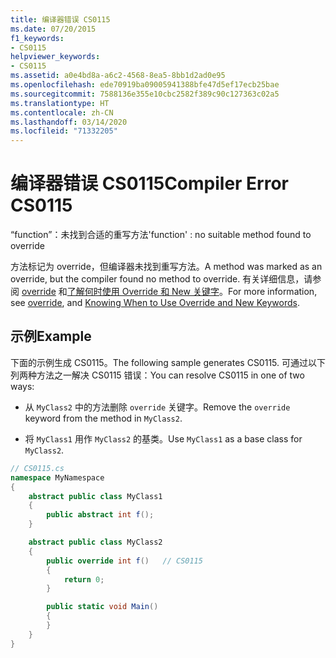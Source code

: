 ```yaml
---
title: 编译器错误 CS0115
ms.date: 07/20/2015
f1_keywords:
- CS0115
helpviewer_keywords:
- CS0115
ms.assetid: a0e4bd8a-a6c2-4568-8ea5-8bb1d2ad0e95
ms.openlocfilehash: ede70919ba09005941388bfe47d5ef17ecb25bae
ms.sourcegitcommit: 7588136e355e10cbc2582f389c90c127363c02a5
ms.translationtype: HT
ms.contentlocale: zh-CN
ms.lasthandoff: 03/14/2020
ms.locfileid: "71332205"
---
```

# <a name="compiler-error-cs0115"></a><span data-ttu-id="678c6-102">编译器错误 CS0115</span><span class="sxs-lookup"><span data-stu-id="678c6-102">Compiler Error CS0115</span></span>

<span data-ttu-id="678c6-103">“function”：未找到合适的重写方法</span><span class="sxs-lookup"><span data-stu-id="678c6-103">'function' : no suitable method found to override</span></span>

 <span data-ttu-id="678c6-104">方法标记为 override，但编译器未找到重写方法。</span><span class="sxs-lookup"><span data-stu-id="678c6-104">A method was marked as an override, but the compiler found no method to override.</span></span> <span data-ttu-id="678c6-105">有关详细信息，请参阅 [override](../keywords/override.md) 和[了解何时使用 Override 和 New 关键字](../../programming-guide/classes-and-structs/knowing-when-to-use-override-and-new-keywords.md)。</span><span class="sxs-lookup"><span data-stu-id="678c6-105">For more information, see [override](../keywords/override.md), and [Knowing When to Use Override and New Keywords](../../programming-guide/classes-and-structs/knowing-when-to-use-override-and-new-keywords.md).</span></span>

## <a name="example"></a><span data-ttu-id="678c6-106">示例</span><span class="sxs-lookup"><span data-stu-id="678c6-106">Example</span></span>

 <span data-ttu-id="678c6-107">下面的示例生成 CS0115。</span><span class="sxs-lookup"><span data-stu-id="678c6-107">The following sample generates CS0115.</span></span> <span data-ttu-id="678c6-108">可通过以下列两种方法之一解决 CS0115 错误：</span><span class="sxs-lookup"><span data-stu-id="678c6-108">You can resolve CS0115 in one of two ways:</span></span>

- <span data-ttu-id="678c6-109">从 `MyClass2` 中的方法删除 `override` 关键字。</span><span class="sxs-lookup"><span data-stu-id="678c6-109">Remove the `override` keyword from the method in `MyClass2`.</span></span>

- <span data-ttu-id="678c6-110">将 `MyClass1` 用作 `MyClass2` 的基类。</span><span class="sxs-lookup"><span data-stu-id="678c6-110">Use `MyClass1` as a base class for `MyClass2`.</span></span>

```csharp
// CS0115.cs
namespace MyNamespace
{
    abstract public class MyClass1
    {
        public abstract int f();
    }

    abstract public class MyClass2
    {
        public override int f()   // CS0115
        {
            return 0;
        }

        public static void Main()
        {
        }
    }
}
```
